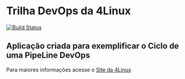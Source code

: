 # Trilha DevOps da 4Linux

<!-- Altere a Flag abaixo com sua URL do Travis -->
[![Build Status](https://travis-ci.com/larissasouto/kubdev-week.svg?token=HfpyP1HXsY69uS9DwpUx&branch=master)](https://travis-ci.com/larissasouto/kubdev-week)

## Aplicação criada para exemplificar o Ciclo de uma PipeLine DevOps


Para maiores informações acesse o [Site da 4Linux](https://www.4linux.com.br/cursos/devops)
